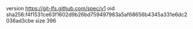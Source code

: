 version https://git-lfs.github.com/spec/v1
oid sha256:f4f1531ce63f1602d9b26bd759497983a5af68656b4345a331e6dc2036ad3cbe
size 396
